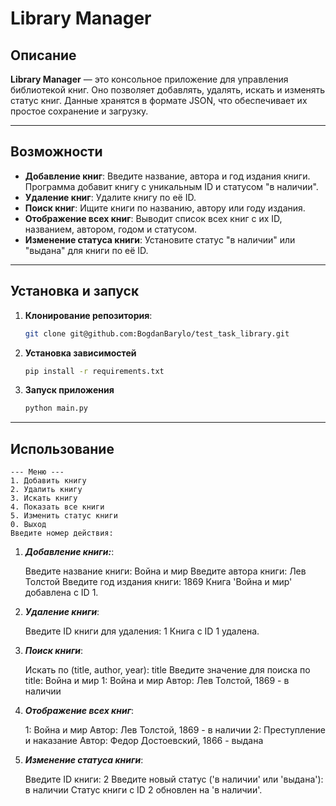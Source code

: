 # Library Manager

## Описание

**Library Manager** — это консольное приложение для управления библиотекой книг. Оно позволяет добавлять, удалять, искать и изменять статус книг. Данные хранятся в формате JSON, что обеспечивает их простое сохранение и загрузку.

---

## Возможности

- **Добавление книг**: Введите название, автора и год издания книги. Программа добавит книгу с уникальным ID и статусом "в наличии".
- **Удаление книг**: Удалите книгу по её ID.
- **Поиск книг**: Ищите книги по названию, автору или году издания.
- **Отображение всех книг**: Выводит список всех книг с их ID, названием, автором, годом и статусом.
- **Изменение статуса книги**: Установите статус "в наличии" или "выдана" для книги по её ID.

---

## Установка и запуск

1. **Клонирование репозитория**:
   ```bash
   git clone git@github.com:BogdanBarylo/test_task_library.git
    ```
2. **Установка зависимостей**
    ```bash 
    pip install -r requirements.txt
    ```
3. **Запуск приложения**
    ```bash
    python main.py
    ```
---
## Использование

    --- Меню ---
    1. Добавить книгу
    2. Удалить книгу
    3. Искать книгу
    4. Показать все книги
    5. Изменить статус книги
    0. Выход
    Введите номер действия:


1. ***Добавление книги:***:

    Введите название книги: Война и мир
    Введите автора книги: Лев Толстой
    Введите год издания книги: 1869
    Книга 'Война и мир' добавлена с ID 1.

2. ***Удаление книги***:

    Введите ID книги для удаления: 1
    Книга с ID 1 удалена.

3. ***Поиск книги***:

    Искать по (title, author, year): title
    Введите значение для поиска по title: Война и мир
    1: Война и мир Автор: Лев Толстой, 1869 - в наличии

4. ***Отображение всех книг***:

    1: Война и мир Автор: Лев Толстой, 1869 - в наличии
    2: Преступление и наказание Автор: Федор Достоевский, 1866 - выдана

5. ***Изменение статуса книги***:

    Введите ID книги: 2
    Введите новый статус ('в наличии' или 'выдана'): в наличии
    Статус книги с ID 2 обновлен на 'в наличии'.
